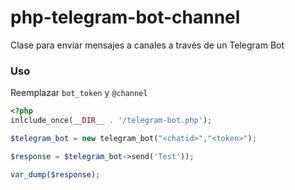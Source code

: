 # php-telegram-bot-channel
Clase para enviar mensajes a canales a través de un Telegram Bot
### Uso
Reemplazar `bot_token` y `@channel`
```php
<?php
inlclude_once(__DIR__ . '/telegram-bot.php');

$telegram_bot = new telegram_bot("<chatid>","<token>");

$response = $telegram_bot->send('Test'));

var_dump($response);
```
